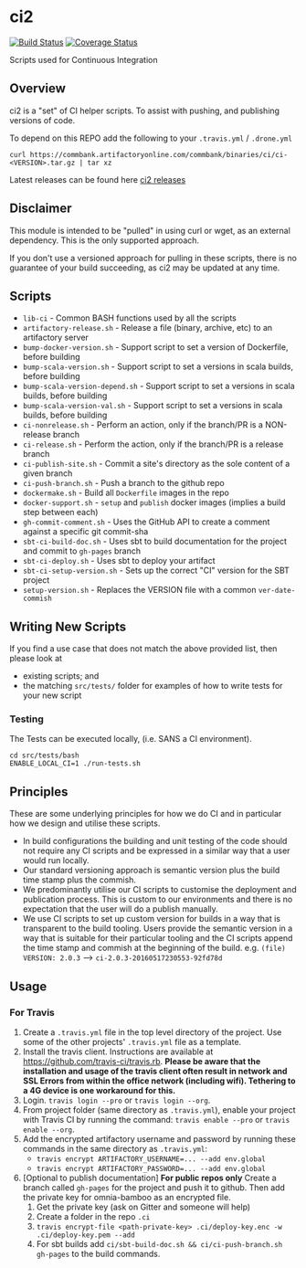 # ci2

[![Build Status](https://travis-ci.org/CommBank/ci2.svg?branch=master)](https://travis-ci.org/CommBank/ci2)
[![Coverage Status](https://coveralls.io/repos/github/CommBank/ci2/badge.svg?branch=master)](https://coveralls.io/github/CommBank/ci2?branch=master)

Scripts used for Continuous Integration

## Overview

ci2 is a "set" of CI helper scripts. To assist with pushing, and publishing versions of code.

To depend on this REPO add the following to your ``.travis.yml`` / ``.drone.yml``

```
curl https://commbank.artifactoryonline.com/commbank/binaries/ci/ci-<VERSION>.tar.gz | tar xz
```

Latest releases can be found here [ci2 releases](https://commbank.artifactoryonline.com/commbank/binaries/ci/)

## Disclaimer

This module is intended to be "pulled" in using curl or wget, as an external dependency. 
This is the only supported approach.

If you don't use a versioned approach for pulling in these scripts, there is no guarantee of your build succeeding, as ci2 may be updated at any time.

## Scripts 

* ``lib-ci`` - Common BASH functions used by all the scripts
* ``artifactory-release.sh`` - Release a file (binary, archive, etc) to an artifactory server
* ``bump-docker-version.sh`` - Support script to set a version of Dockerfile, before building
* ``bump-scala-version.sh`` - Support script to set a versions in scala builds, before building
* ``bump-scala-version-depend.sh`` - Support script to set a versions in scala builds, before building
* ``bump-scala-version-val.sh`` - Support script to set a versions in scala builds, before building
* ``ci-nonrelease.sh`` - Perform an action, only if the branch/PR is a NON-release branch
* ``ci-release.sh`` - Perform the action, only if the branch/PR is a release branch
* ``ci-publish-site.sh`` - Commit a site's directory as the sole content of a given branch
* ``ci-push-branch.sh`` - Push a branch to the github repo
* ``dockermake.sh`` - Build all ``Dockerfile`` images in the repo
* ``docker-support.sh`` - ``setup`` and ``publish`` docker images (implies a build step between each)
* ``gh-commit-comment.sh`` - Uses the GitHub API to create a comment against a specific git commit-sha
* ``sbt-ci-build-doc.sh`` - Uses sbt to build documentation for the project and commit to ``gh-pages`` branch
* ``sbt-ci-deploy.sh`` - Uses sbt to deploy your artifact
* ``sbt-ci-setup-version.sh`` - Sets up the correct "CI" version for the SBT project
* ``setup-version.sh`` - Replaces the VERSION file with a common ``ver-date-commish``

## Writing New Scripts

If you find a use case that does not match the above provided list, then please look at 

* existing scripts; and
* the matching ``src/tests/`` folder for examples of how to write tests for your new script

### Testing

The Tests can be executed locally, (i.e. SANS a CI environment).

```
cd src/tests/bash
ENABLE_LOCAL_CI=1 ./run-tests.sh
```

## Principles

These are some underlying principles for how we do CI and in particular how we design and utilise 
these scripts.

* In build configurations the building and unit testing of the code should not require any CI 
  scripts and be expressed in a similar way that a user would run locally.
* Our standard versioning approach is semantic version plus the build time stamp plus the commish.
* We predominantly utilise our CI scripts to customise the deployment and publication process. This 
  is custom to our environments and there is no expectation that the user will do a publish manually.
* We use CI scripts to set up custom version for builds in a way that is transparent to the build
  tooling. Users provide the semantic version in a way that is suitable for their particular tooling
  and the CI scripts append the time stamp and commish at the beginning of the build.
  e.g. ``(file) VERSION: 2.0.3`` --> ``ci-2.0.3-20160517230553-92fd78d``

## Usage

### For Travis

1. Create a `.travis.yml` file in the top level directory of the project. Use some of the other projects' `.travis.yml`
   file as a template.
2. Install the travis client. Instructions are available at https://github.com/travis-ci/travis.rb. **Please be aware that the installation and usage of the travis client often result in network and SSL Errors from within the office network (including wifi). Tethering to  a 4G device is one workaround for this.**
3. Login. `travis login --pro` or `travis login --org`.
4. From project folder (same directory as `.travis.yml`), enable your project with Travis CI by running the command:
   `travis enable --pro` or `travis enable --org`.
5. Add the encrypted artifactory username and password by running these commands in the same directory as `.travis.yml`:
   - `travis encrypt ARTIFACTORY_USERNAME=... --add env.global`
   - `travis encrypt ARTIFACTORY_PASSWORD=... --add env.global`
6. [Optional to publish documentation] **For public repos only** Create a branch called `gh-pages` for the project and push it to github. Then add the private key for omnia-bamboo as an encrypted file.
   1. Get the private key (ask on Gitter and someone will help)
   1. Create a folder in the repo `.ci`
   1. `travis encrypt-file <path-private-key> .ci/deploy-key.enc -w .ci/deploy-key.pem --add`
   1. For sbt builds add `ci/sbt-build-doc.sh && ci/ci-push-branch.sh gh-pages` to the build commands.
